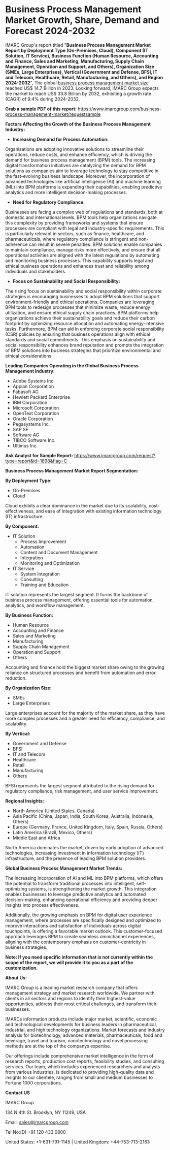 ﻿# Business Process Management Market Growth, Share, Demand and Forecast 2024-2032
IMARC Group's report titled "**Business Process Management Market Report by Deployment Type (On-Premises, Cloud), Component (IT Solution, IT Service), Business Function (Human Resource, Accounting and Finance, Sales and Marketing, Manufacturing, Supply Chain Management, Operation and Support, and Others), Organization Size (SMEs, Large Enterprises), Vertical (Government and Defense, BFSI, IT and Telecom, Healthcare, Retail, Manufacturing, and Others), and Region 2024-2032**", The global [business process management market size](https://www.imarcgroup.com/business-process-management-market) reached US$ 14.7 Billion in 2023. Looking forward, IMARC Group expects the market to reach US$ 33.8 Billion by 2032, exhibiting a growth rate (CAGR) of 9.4% during 2024-2032.

**Grab a sample PDF of this report:** <https://www.imarcgroup.com/business-process-management-market/requestsample>

**Factors Affecting the Growth of the Business Process Management Industry:**

- **Increasing Demand for Process Automation:**

Organizations are adopting innovative solutions to streamline their operations, reduce costs, and enhance efficiency, which is driving the demand for business process management (BPM) tools. The increasing digital transformation initiatives are catalyzing the demand for BPM solutions as companies aim to leverage technology to stay competitive in the fast-evolving business landscape. Moreover, the incorporation of advanced technologies like artificial intelligence (AI) and machine learning (ML) into BPM platforms is expanding their capabilities, enabling predictive analytics and more intelligent decision-making processes.

- **Need for Regulatory Compliance:**

Businesses are facing a complex web of regulations and standards, both at domestic and international levels. BPM tools help organizations navigate this complexity by providing frameworks and systems that ensure processes are compliant with legal and industry-specific requirements. This is particularly relevant in sectors, such as finance, healthcare, and pharmaceuticals, where regulatory compliance is stringent and non-adherence can result in severe penalties. BPM solutions enable companies to maintain compliance, manage risks more effectively, and ensure that all operational activities are aligned with the latest regulations by automating and monitoring business processes. This capability supports legal and ethical business operations and enhances trust and reliability among individuals and stakeholders.

- **Focus on Sustainability and Social Responsibility:**

The rising focus on sustainability and social responsibility within corporate strategies is encouraging businesses to adopt BPM solutions that support environment-friendly and ethical operations. Companies are leveraging BPM tools to redesign processes that minimize waste, reduce energy utilization, and ensure ethical supply chain practices. BPM platforms help organizations achieve their sustainability goals and reduce their carbon footprint by optimizing resource allocation and automating energy-intensive tasks. Furthermore, BPM can aid in enforcing corporate social responsibility (CSR) policies by ensuring that business operations align with ethical standards and social commitments. This emphasis on sustainability and social responsibility enhances brand reputation and prompts the integration of BPM solutions into business strategies that prioritize environmental and ethical considerations.

**Leading Companies Operating in the Global Business Process Management Industry:**

- Adobe Systems Inc.
- Appian Corporation
- Fabasoft AG
- Hewlett Packard Enterprise
- IBM Corporation
- Microsoft Corporation
- OpenText Corporation
- Oracle Corporation
- Pegasystems Inc.
- SAP SE
- Software AG
- TIBCO Software Inc.
- Ultimus Inc.

**Ask Analyst for Sample Report:** <https://www.imarcgroup.com/request?type=report&id=1898&flag=C>

**Business Process Management Market Report Segmentation:**

**By Deployment Type:**

- On-Premises
- Cloud

Cloud exhibits a clear dominance in the market due to its scalability, cost-effectiveness, and ease of integration with existing information technology (IT) infrastructure.

**By Component:**

- IT Solution
  - Process Improvement
  - Automation
  - Content and Document Management
  - Integration
  - Monitoring and Optimization
- IT Service
  - System Integration
  - Consulting
  - Training and Education

IT solution represents the largest segment. It forms the backbone of business process management, offering essential tools for automation, analytics, and workflow management.

**By Business Function:**

- Human Resource
- Accounting and Finance
- Sales and Marketing
- Manufacturing
- Supply Chain Management
- Operation and Support
- Others

Accounting and finance hold the biggest market share owing to the growing reliance on structured processes and benefit from automation and error reduction.

**By Organization Size:**

- SMEs
- Large Enterprises

Large enterprises account for the majority of the market share, as they have more complex processes and a greater need for efficiency, compliance, and scalability.

**By Vertical:**

- Government and Defense
- BFSI
- IT and Telecom
- Healthcare
- Retail
- Manufacturing
- Others

BFSI represents the largest segment attributed to the rising demand for regulatory compliance, risk management, and user service improvement.

**Regional Insights:**

- North America (United States, Canada)
- Asia Pacific (China, Japan, India, South Korea, Australia, Indonesia, Others)
- Europe (Germany, France, United Kingdom, Italy, Spain, Russia, Others)
- Latin America (Brazil, Mexico, Others)
- Middle East and Africa

North America dominates the market, driven by early adoption of advanced technologies, increasing investment in information technology (IT) infrastructure, and the presence of leading BPM solution providers.

**Global Business Process Management Market Trends:**

The increasing incorporation of AI and ML into BPM platforms, which offers the potential to transform traditional processes into intelligent, self-optimizing systems, is strengthening the market growth. This integration enables businesses to leverage predictive analytics and automated decision-making, enhancing operational efficiency and providing deeper insights into process effectiveness.

Additionally, the growing emphasis on BPM for digital user experience management, where processes are specifically designed and optimized to improve interactions and satisfaction of individuals across digital touchpoints, is offering a favorable market outlook. This customer-focused approach leverages BPM to create seamless omnichannel experiences, aligning with the contemporary emphasis on customer-centricity in business strategies.

**Note: If you need specific information that is not currently within the scope of the report, we will provide it to you as a part of the customization.**

**About Us:**

IMARC Group is a leading market research company that offers management strategy and market research worldwide. We partner with clients in all sectors and regions to identify their highest-value opportunities, address their most critical challenges, and transform their businesses.

IMARCs information products include major market, scientific, economic and technological developments for business leaders in pharmaceutical, industrial, and high technology organizations. Market forecasts and industry analysis for biotechnology, advanced materials, pharmaceuticals, food and beverage, travel and tourism, nanotechnology and novel processing methods are at the top of the companys expertise.

Our offerings include comprehensive market intelligence in the form of research reports, production cost reports, feasibility studies, and consulting services. Our team, which includes experienced researchers and analysts from various industries, is dedicated to providing high-quality data and insights to our clientele, ranging from small and medium businesses to Fortune 1000 corporations.

**Contact US**

IMARC Group

134 N 4th St. Brooklyn, NY 11249, USA

Email: sales@imarcgroup.com

Tel No:(D) +91 120 433 0800

United States: +1-631-791-1145 | United Kingdom: +44-753-713-2163
